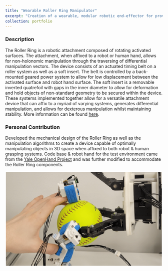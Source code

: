 ```yaml
---
title: "Wearable Roller Ring Manipulator"
excerpt: "Creation of a wearable, modular robotic end-effector for providing full spatial in-hand manipulation to robot and human hands <br/> Keywords: In-Hand Manipulation, Dexterous Manipulation, Multi-fingered Robots"
collection: portfolio
---
```


### Description
The Roller Ring is a robotic attachment composed of rotating activated surfaces. The attachment, when affixed to a robot or human hand, allows for non-holonomic manipulation through the traversing of differential manipulation vectors. The device consists of an actuated timing belt on a roller system as well as a soft insert. The belt is controlled by a back-mounted geared power system to allow for low displacement between the activated surface and robot hand surface. The soft insert is a removable inverted quatrefoil with gaps in the inner diameter to allow for deformation and hold objects of non-standard geometry to be secured within the device. These systems implemented together allow for a versatile attachment device that can affix to a myriad of varying systems, generates differential manipulation, and allows for dexterous manipulation whilst maintaining stability. More information can be found [here](https://arxiv.org/abs/2403.13132).

### Personal Contribution
Developed the mechanical design of the Roller Ring as well as the manipulation algorithms to create a device capable of optimally manipulating objects in 3D space when affixed to both robot & human grasping systems. Code base & robot hand for the test environment came from the [Yale OpenHand Project](https://www.eng.yale.edu/grablab/openhand/) and was further modified to accommodate the Roller Ring components.

<img title="a title" alt="Alt text" src="/images/reference_softball.png">
